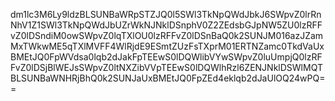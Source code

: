 dm1lc3M6Ly9ldzBLSUNBaWRpSTZJQ0l5SWl3TkNpQWdJbkJ6SWpvZ0lrRnNhV1Z1SWl3TkNpQWdJbUZrWkNJNklDSnphV0Z2ZEdsbGJpNW5ZU0lzRFFvZ0lDSndiM0owSWpvZ0lqTXlOU0lzRFFvZ0lDSnBaQ0k2SUNJM016azJZamMxTWkwME5qTXlMVFF4WlRjdE9ESmtZUzFsTXprM01ERTNZamc0TkdVaUxBMEtJQ0FpWVdsa0lqb2dJakFpTEEwS0lDQWlibVYwSWpvZ0luUmpjQ0lzRFFvZ0lDSjBlWEJsSWpvZ0ltNXZibVVpTEEwS0lDQWlhRzl6ZENJNklDSWlMQTBLSUNBaWNHRjBhQ0k2SUNJaUxBMEtJQ0FpZEd4eklqb2dJaUlOQ24wPQ==
